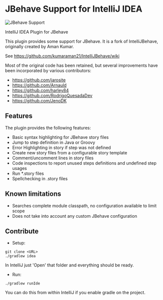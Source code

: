 JBehave Support for IntelliJ IDEA
=================================

![JBehave Support](https://img.shields.io/jetbrains/plugin/v/7268-jbehave-support)

IntelliJ IDEA Plugin for JBehave

This plugin provides some support for JBehave.
It is a fork of IntelliJBehave, originally created by Aman Kumar.

See https://github.com/kumaraman21/IntelliJBehave/wiki
    
Most of the original code has been retained, but several improvements have been incorporated by various contributors:
* https://github.com/jarosite
* https://github.com/Arnauld
* https://github.com/harley84
* https://github.com/RodrigoQuesadaDev
* https://github.com/JenoDK
    
Features
--------
The plugin provides the following features:
* Basic syntax highlighting for JBehave story files
* Jump to step definition in Java or Groovy
* Error Highlighting in story if step was not defined
* Create new story files from a configurable story template
* Comment/uncomment lines in story files
* Code inspections to report unused steps definitions and undefined step usages
* Run *.story files
* Spellchecking in .story files

Known limitations
-----------------
* Searches complete module classpath, no configuration available to limit scope
* Does not take into account any custom JBehave configuration

Contribute
--------
* Setup:
```
git clone <URL>
./gradlew idea
```
In IntelliJ just 'Open' that folder and everything should be ready.
* Run:
```
./gradlew runIde
```
You can do this from within IntelliJ if you enable gradle on the project.
